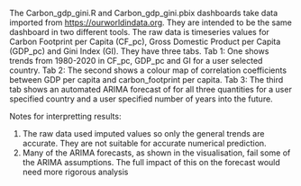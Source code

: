The Carbon_gdp_gini.R and Carbon_gdp_gini.pbix dashboards take data imported from https://ourworldindata.org.
They are intended to be the same dashboard in two different tools. 
The raw data is timeseries values for Carbon Footprint per Capita (CF_pc), 
Gross Domestic Product per Capita (GDP_pc) and Gini Index (GI).
They have three tabs. 
Tab 1:
One shows trends from 1980-2020 in CF_pc, GDP_pc and GI for a user selected country.
Tab 2:
The second shows a colour map of correlation coefficients 
between GDP per capita and carbon_footprint per capita.
Tab 3:
The third tab shows an automated ARIMA forecast of for all three quantities for a user 
specified country and a user specified number of years into the future.

Notes for interpretting results:
1. The raw data used imputed values so only the general trends are accurate.
They are not suitable for accurate numerical prediction.
2. Many of the ARIMA forecasts, as shown in the visualisation,
fail some of the ARIMA assumptions. The full impact of this on the forecast would
need more rigorous analysis
